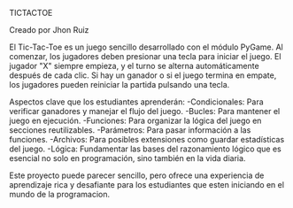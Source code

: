 TICTACTOE 

Creado por Jhon Ruiz

El Tic-Tac-Toe es un juego sencillo desarrollado con el módulo PyGame. Al comenzar, los jugadores deben presionar una tecla para iniciar el juego. El jugador "X" siempre empieza, y el turno se alterna automáticamente después de cada clic. Si hay un ganador o si el juego termina en empate, los jugadores pueden reiniciar la partida pulsando una tecla.

Aspectos clave que los estudiantes aprenderán:
    -Condicionales: Para verificar ganadores y manejar el flujo del juego.
    -Bucles: Para mantener el juego en ejecución.
    -Funciones: Para organizar la lógica del juego en secciones reutilizables.
    -Parámetros: Para pasar información a las funciones.
    -Archivos: Para posibles extensiones como guardar estadísticas del juego.
    -Lógica: Fundamentar las bases del razonamiento lógico que es esencial no solo en programación, sino también en la vida diaria.

Este proyecto puede parecer sencillo, pero ofrece una experiencia de aprendizaje rica y desafiante para los estudiantes que esten iniciando en el mundo de la programacion.